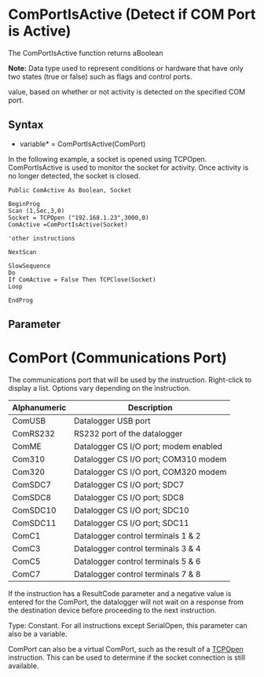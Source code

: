# ComPortIsActive (Detect if COM Port is Active)

The ComPortIsActive function returns aBoolean

**Note:** Data type used to represent conditions or hardware that have only two states (true or false) such as flags and control ports.

value, based on whether or not activity is detected on the specified COM port.

## Syntax

- variable\* = ComPortIsActive(ComPort)

In the following example, a socket is opened using TCPOpen. ComPortIsActive is used to monitor the socket for activity. Once activity is no longer detected, the socket is closed.

```
Public ComActive As Boolean, Socket

BeginProg
Scan (1,Sec,3,0)
Socket = TCPOpen ("192.168.1.23",3000,0)
ComActive =ComPortIsActive(Socket)

'other instructions

NextScan

SlowSequence
Do
If ComActive = False Then TCPClose(Socket)
Loop

EndProg
```

## Parameter

# ComPort (Communications Port)

The communications port that will be used by the instruction. Right-click to display a list. Options vary depending on the instruction.

| Alphanumeric | Description                           |
| ------------ | ------------------------------------- |
| ComUSB       | Datalogger USB port                   |
| ComRS232     | RS232 port of the datalogger          |
| ComME        | Datalogger CS I/O port; modem enabled |
| Com310       | Datalogger CS I/O port; COM310 modem  |
| Com320       | Datalogger CS I/O port, COM320 modem  |
| ComSDC7      | Datalogger CS I/O port; SDC7          |
| ComSDC8      | Datalogger CS I/O port; SDC8          |
| ComSDC10     | Datalogger CS I/O port; SDC10         |
| ComSDC11     | Datalogger CS I/O port; SDC11         |
| ComC1        | Datalogger control terminals 1 & 2    |
| ComC3        | Datalogger control terminals 3 & 4    |
| ComC5        | Datalogger control terminals 5 & 6    |
| ComC7        | Datalogger control terminals 7 & 8    |

If the instruction has a ResultCode parameter and a negative value is entered for the ComPort, the datalogger will not wait on a response from the destination device before proceeding to the next instruction.

Type: Constant. For all instructions except SerialOpen, this parameter can also be a variable.

ComPort can also be a virtual ComPort, such as the result of a [TCPOpen](tcpopen.md) instruction. This can be used to determine if the socket connection is still available.
